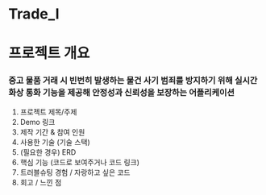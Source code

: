 # Trade_I
# 프로젝트 개요
### 중고 물품 거래 시 빈번히 발생하는 물건 사기 범죄를 방지하기 위해 실시간 화상 통화 기능을 제공해 안정성과 신뢰성을 보장하는  어플리케이션

1. 프로젝트 제목/주제
2. Demo 링크
3. 제작 기간 & 참여 인원
4. 사용한 기술 (기술 스택)
5. (필요한 경우) ERD                   
6. 핵심 기능 (코드로 보여주거나 코드 링크)
7. 트러블슈팅 경험 / 자랑하고 싶은 코드
8. 회고 / 느낀 점
